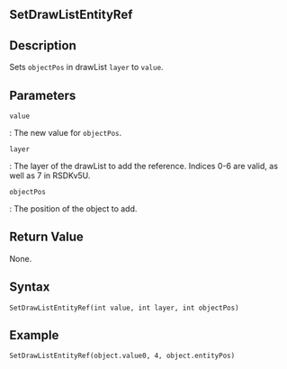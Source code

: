 ## SetDrawListEntityRef

## Description
Sets `objectPos` in drawList `layer` to `value`.

## Parameters
`value`

:   The new value for `objectPos`.

`layer`

:   The layer of the drawList to add the reference. Indices 0-6 are valid, as well as 7 in RSDKv5U.

`objectPos`

:   The position of the object to add.

## Return Value
None.

## Syntax
```
SetDrawListEntityRef(int value, int layer, int objectPos)
```

## Example
```
SetDrawListEntityRef(object.value0, 4, object.entityPos)
```